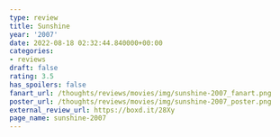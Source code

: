```yaml
---
type: review
title: Sunshine
year: '2007'
date: 2022-08-18 02:32:44.840000+00:00
categories:
- reviews
draft: false
rating: 3.5
has_spoilers: false
fanart_url: /thoughts/reviews/movies/img/sunshine-2007_fanart.png
poster_url: /thoughts/reviews/movies/img/sunshine-2007_poster.png
external_review_url: https://boxd.it/28Xy
page_name: sunshine-2007
---
```


